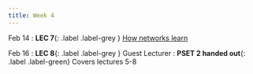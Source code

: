 ```yaml
---
title: Week 4
---
```


Feb 14
: **LEC 7**{: .label .label-grey } [How networks learn](#)


Feb 16
:  **LEC 8**{: .label .label-grey } Guest Lecturer
:  **PSET 2 handed out**{: .label .label-green} Covers lectures 5-8
